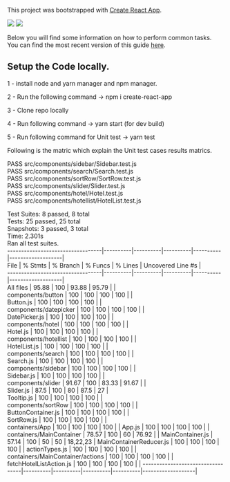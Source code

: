 This project was bootstrapped with [Create React App](https://github.com/facebookincubator/create-react-app).

<a href="https://codeclimate.com/github/ahtesham-quraish/hotel-app/maintainability"><img src="https://api.codeclimate.com/v1/badges/419422b8188042f994f2/maintainability" /></a>
<a href="https://codeclimate.com/github/ahtesham-quraish/hotel-app/test_coverage"><img src="https://api.codeclimate.com/v1/badges/419422b8188042f994f2/test_coverage" /></a>

Below you will find some information on how to perform common tasks.<br>
You can find the most recent version of this guide [here](https://github.com/facebookincubator/create-react-app/blob/master/packages/react-scripts/template/README.md).

## Setup the Code locally.

1 - install node and yarn manager and npm manager.

2 - Run the following command -> npm i create-react-app

3 - Clone repo locally

4 - Run following command -> yarn start (for dev build)

5 - Run following command for Unit test -> yarn test 

Following is the matric which explain the Unit test cases results matrics.

 PASS  src/components/sidebar/Sidebar.test.js\
 PASS  src/components/search/Search.test.js\
 PASS  src/components/sortRow/SortRow.test.js\
 PASS  src/components/slider/Slider.test.js\
 PASS  src/components/hotel/Hotel.test.js\
 PASS  src/components/hotellist/HotelList.test.js

Test Suites: 8 passed, 8 total\
Tests:       25 passed, 25 total\
Snapshots:   3 passed, 3 total\
Time:        2.301s\
Ran all test suites.\
----------------------------------|----------|----------|----------|----------|-------------------|\
File                              |  % Stmts | % Branch |  % Funcs |  % Lines | Uncovered Line #s |\
----------------------------------|----------|----------|----------|----------|-------------------|\
All files                         |    95.88 |      100 |    93.88 |    95.79 |                   |\
 components/button                |      100 |      100 |      100 |      100 |                   |\
  Button.js                       |      100 |      100 |      100 |      100 |                   |\
 components/datepicker            |      100 |      100 |      100 |      100 |                   |\
  DatePicker.js                   |      100 |      100 |      100 |      100 |                   |\
 components/hotel                 |      100 |      100 |      100 |      100 |                   |\
  Hotel.js                        |      100 |      100 |      100 |      100 |                   |\
 components/hotellist             |      100 |      100 |      100 |      100 |                   |\
  HotelList.js                    |      100 |      100 |      100 |      100 |                   |\
 components/search                |      100 |      100 |      100 |      100 |                   |\
  Search.js                       |      100 |      100 |      100 |      100 |                   |\
 components/sidebar               |      100 |      100 |      100 |      100 |                   |\
  Sidebar.js                      |      100 |      100 |      100 |      100 |                   |\
 components/slider                |    91.67 |      100 |    83.33 |    91.67 |                   |\
  Slider.js                       |     87.5 |      100 |       80 |     87.5 |                27 |\
  Tooltip.js                      |      100 |      100 |      100 |      100 |                   |\
 components/sortRow               |      100 |      100 |      100 |      100 |                   |\
  ButtonContainer.js              |      100 |      100 |      100 |      100 |                   |\
  SortRow.js                      |      100 |      100 |      100 |      100 |                   |\
 containers/App                   |      100 |      100 |      100 |      100 |                   |
  App.js                          |      100 |      100 |      100 |      100 |                   |
 containers/MainContainer         |    78.57 |      100 |       60 |    76.92 |                   |
  MainContainer.js                |    57.14 |      100 |       50 |       50 |          18,22,23 |
  MainContainerReducer.js         |      100 |      100 |      100 |      100 |                   |
  actionTypes.js                  |      100 |      100 |      100 |      100 |                   |
 containers/MainContainer/actions |      100 |      100 |      100 |      100 |                   |
  fetchHotelListAction.js         |      100 |      100 |      100 |      100 |                   |
----------------------------------|----------|----------|----------|----------|-------------------|
